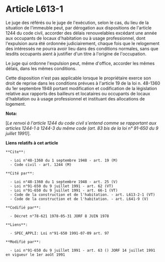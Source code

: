 # Article L613-1

Le juge des référés ou le juge de l'exécution, selon le cas, du lieu de la situation de l'immeuble peut, par dérogation aux
dispositions de l'article 1244 du code civil, accorder des délais renouvelables excédant une année aux occupants de locaux
d'habitation ou à usage professionnel, dont l'expulsion aura été ordonnée judiciairement, chaque fois que le relogement des
intéressés ne pourra avoir lieu dans des conditions normales, sans que lesdits occupants aient à justifier d'un titre à
l'origine de l'occupation.

Le juge qui ordonne l'expulsion peut, même d'office, accorder les mêmes délais, dans les mêmes conditions.

Cette disposition n'est pas applicable lorsque le propriétaire exerce son droit de reprise dans les conditions prévues à
l'article 19 de la loi n. 48-1360 du 1er septembre 1948 portant modification et codification de la législation relative aux
rapports des bailleurs et locataires ou occupants de locaux d'habitation ou à usage professionnel et instituant des
allocations de logement.

**Nota:**

[*Le renvoi à l'article 1244 du code civil s'entend comme se rapportant aux articles 1244-1 à 1244-3 du même code (art. 83
bis de la loi n° 91-650 du 9 juillet 1991)*].

**Liens relatifs à cet article**

	**Cite**:

	  - Loi n°48-1360 du 1 septembre 1948 - art. 19 (M)
	  - Code civil - art. 1244 (M)

	**Cité par**:

	  - Loi n°48-1360 du 1 septembre 1948 - art. 25 (V)
	  - Loi n°91-650 du 9 juillet 1991 - art. 62 (VT)
	  - Loi n°91-650 du 9 juillet 1991 - art. 66-1 (VT)
	  - Code de la construction et de l'habitation. - art. L613-2-1 (VT)
	  - Code de la construction et de l'habitation. - art. L641-9 (V)

	**Codifié par**:

	  - Décret n°78-621 1978-05-31 JORF 8 JUIN 1978

	**Liens**:

	  - SPEC_APPLI: Loi n°91-650 1991-07-09 art. 97

	**Modifié par**:

	  - Loi n°91-650 du 9 juillet 1991 - art. 63 () JORF 14 juillet 1991 en vigueur le 1er août 1991
